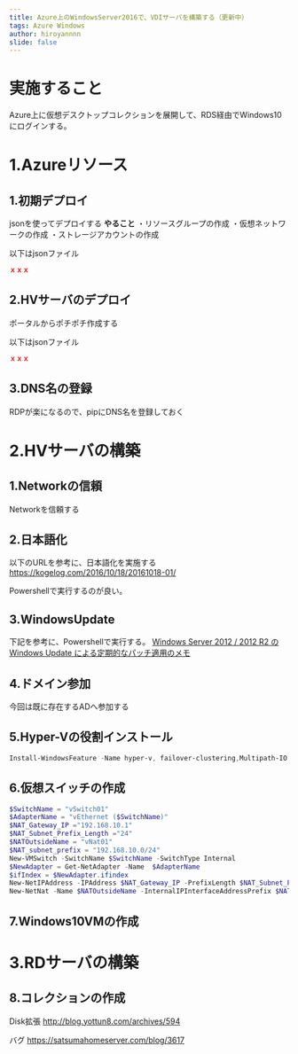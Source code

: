 ```yaml
---
title: Azure上のWindowsServer2016で、VDIサーバを構築する（更新中）
tags: Azure Windows
author: hiroyannnn
slide: false
---
```

# 実施すること
Azure上に仮想デスクトップコレクションを展開して、RDS経由でWindows10にログインする。

# 1.Azureリソース
## 1.初期デプロイ
jsonを使ってデプロイする
**やること**
・リソースグループの作成
・仮想ネットワークの作成
・ストレージアカウントの作成

以下はjsonファイル

```xxx.json
ｘｘｘ
```

## 2.HVサーバのデプロイ
ポータルからポチポチ作成する

以下はjsonファイル

```xxx.json
ｘｘｘ
```

## 3.DNS名の登録
RDPが楽になるので、pipにDNS名を登録しておく

# 2.HVサーバの構築
## 1.Networkの信頼
Networkを信頼する

## 2.日本語化
以下のURLを参考に、日本語化を実施する
https://kogelog.com/2016/10/18/20161018-01/

Powershellで実行するのが良い。

## 3.WindowsUpdate
下記を参考に、Powershellで実行する。
[Windows Server 2012 / 2012 R2 の Windows Update による定期的なパッチ適用のメモ](https://blog.engineer-memo.com/2015/07/27/windows-server-2012-2012-r2-%E3%81%AE-windows-update-%E3%81%AB%E3%82%88%E3%82%8B%E5%AE%9A%E6%9C%9F%E7%9A%84%E3%81%AA%E3%83%91%E3%83%83%E3%83%81%E9%81%A9%E7%94%A8%E3%81%AE%E3%83%A1%E3%83%A2/)

## 4.ドメイン参加
今回は既に存在するADへ参加する

## 5.Hyper-Vの役割インストール

```Install-HV.ps1
Install-WindowsFeature -Name hyper-v, failover-clustering,Multipath-IO -IncludeManagementTools
```

## 6.仮想スイッチの作成
```make_vSwitch.ps1
$SwitchName = "vSwitch01"
$AdapterName = "vEthernet ($SwitchName)"
$NAT_Gateway_IP ="192.168.10.1"
$NAT_Subnet_Prefix_Length ="24"
$NATOutsideName = "vNat01"
$NAT_subnet_prefix = "192.168.10.0/24"
New-VMSwitch -SwitchName $SwitchName -SwitchType Internal
$NewAdapter = Get-NetAdapter -Name  $AdapterName
$ifIndex = $NewAdapter.ifindex
New-NetIPAddress -IPAddress $NAT_Gateway_IP -PrefixLength $NAT_Subnet_Prefix_Length -InterfaceIndex $ifIndex
New-NetNat -Name $NATOutsideName -InternalIPInterfaceAddressPrefix $NAT_subnet_prefix
```

## 7.Windows10VMの作成

# 3.RDサーバの構築
## 8.コレクションの作成

Disk拡張
http://blog.yottun8.com/archives/594

バグ
https://satsumahomeserver.com/blog/3617

